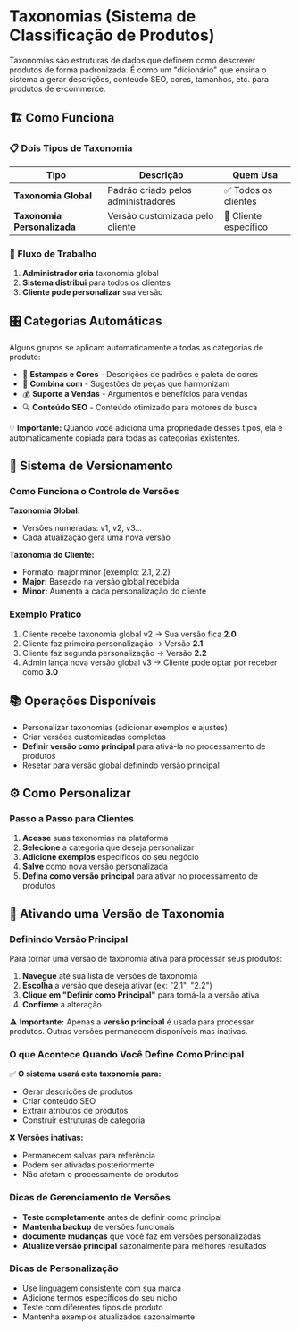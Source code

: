 # Taxonomias (Sistema de Classificação de Produtos)

Taxonomias são estruturas de dados que definem como descrever produtos de forma padronizada. É como um "dicionário" que ensina o sistema a gerar descrições, conteúdo SEO, cores, tamanhos, etc. para produtos de e-commerce.

## 🏗️ Como Funciona

### 📋 Dois Tipos de Taxonomia

| Tipo | Descrição | Quem Usa |
|------|-----------|----------|
| **Taxonomia Global** | Padrão criado pelos administradores | ✅ Todos os clientes |
| **Taxonomia Personalizada** | Versão customizada pelo cliente | 👤 Cliente específico |

### 🔄 Fluxo de Trabalho

1. **Administrador cria** taxonomia global
2. **Sistema distribui** para todos os clientes
3. **Cliente pode personalizar** sua versão

## 🎛️ Categorias Automáticas

Alguns grupos se aplicam automaticamente a todas as categorias de produto:

- 🎨 **Estampas e Cores** - Descrições de padrões e paleta de cores
- 👔 **Combina com** - Sugestões de peças que harmonizam
- 💰 **Suporte a Vendas** - Argumentos e benefícios para vendas
- 🔍 **Conteúdo SEO** - Conteúdo otimizado para motores de busca

💡 **Importante:** Quando você adiciona uma propriedade desses tipos, ela é automaticamente copiada para todas as categorias existentes.

## 🔢 Sistema de Versionamento

### Como Funciona o Controle de Versões

**Taxonomia Global:**
- Versões numeradas: v1, v2, v3...
- Cada atualização gera uma nova versão

**Taxonomia do Cliente:**
- Formato: major.minor (exemplo: 2.1, 2.2)
- **Major:** Baseado na versão global recebida
- **Minor:** Aumenta a cada personalização do cliente

### Exemplo Prático

1. Cliente recebe taxonomia global v2 → Sua versão fica **2.0**
2. Cliente faz primeira personalização → Versão **2.1**
3. Cliente faz segunda personalização → Versão **2.2**
4. Admin lança nova versão global v3 → Cliente pode optar por receber como **3.0**

## 📚 Operações Disponíveis

- Personalizar taxonomias (adicionar exemplos e ajustes)
- Criar versões customizadas completas
- **Definir versão como principal** para ativá-la no processamento de produtos
- Resetar para versão global definindo versão principal

## ⚙️ Como Personalizar

### Passo a Passo para Clientes

1. **Acesse** suas taxonomias na plataforma
2. **Selecione** a categoria que deseja personalizar
3. **Adicione exemplos** específicos do seu negócio
4. **Salve** como nova versão personalizada
5. **Defina como versão principal** para ativar no processamento de produtos

## 🎯 Ativando uma Versão de Taxonomia

### Definindo Versão Principal

Para tornar uma versão de taxonomia ativa para processar seus produtos:

1. **Navegue** até sua lista de versões de taxonomia
2. **Escolha** a versão que deseja ativar (ex: "2.1", "2.2")
3. **Clique em "Definir como Principal"** para torná-la a versão ativa
4. **Confirme** a alteração

⚠️ **Importante:** Apenas a **versão principal** é usada para processar produtos. Outras versões permanecem disponíveis mas inativas.

### O que Acontece Quando Você Define Como Principal

✅ **O sistema usará esta taxonomia para:**
- Gerar descrições de produtos
- Criar conteúdo SEO
- Extrair atributos de produtos
- Construir estruturas de categoria

❌ **Versões inativas:**
- Permanecem salvas para referência
- Podem ser ativadas posteriormente
- Não afetam o processamento de produtos

### Dicas de Gerenciamento de Versões

- **Teste completamente** antes de definir como principal
- **Mantenha backup** de versões funcionais
- **documente mudanças** que você faz em versões personalizadas
- **Atualize versão principal** sazonalmente para melhores resultados

### Dicas de Personalização

- Use linguagem consistente com sua marca
- Adicione termos específicos do seu nicho
- Teste com diferentes tipos de produto
- Mantenha exemplos atualizados sazonalmente